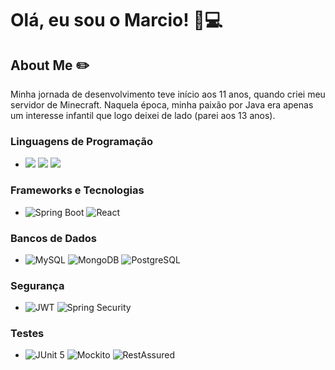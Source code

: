 # Olá, eu sou o Marcio! 👋💻

## About Me ✏️
Minha jornada de desenvolvimento teve início aos 11 anos, quando criei meu servidor de Minecraft. Naquela época, minha paixão por Java era apenas um interesse infantil que logo deixei de lado (parei aos 13 anos).

### Linguagens de Programação
- <img src="https://img.shields.io/badge/java-%23007396.svg?&style=for-the-badge&logo=java&logoColor=white" /> <img src="https://img.shields.io/badge/typescript-%233178C6.svg?&style=for-the-badge&logo=typescript&logoColor=white" /> <img src="https://img.shields.io/badge/javascript-%23F7DF1E.svg?&style=for-the-badge&logo=javascript&logoColor=black" />

### Frameworks e Tecnologias
- ![Spring Boot](https://img.shields.io/badge/Spring%20Boot-6DB33F?style=for-the-badge&logo=spring-boot&logoColor=white) ![React](https://img.shields.io/badge/React-20232A?style=for-the-badge&logo=react&logoColor=61DAFB)

### Bancos de Dados
- ![MySQL](https://img.shields.io/badge/MySQL-00000F?style=for-the-badge&logo=mysql&logoColor=white) ![MongoDB](https://img.shields.io/badge/MongoDB-4EA94B?style=for-the-badge&logo=mongodb&logoColor=white)  ![PostgreSQL](https://img.shields.io/badge/PostgreSQL-316192?style=for-the-badge&logo=postgresql&logoColor=white)

### Segurança
- ![JWT](https://img.shields.io/badge/JWT-000000?style=for-the-badge&logo=json-web-tokens&logoColor=white) ![Spring Security](https://img.shields.io/badge/Spring%20Security-6DB33F?style=for-the-badge&logo=spring-security&logoColor=white)

### Testes
- ![JUnit 5](https://img.shields.io/badge/JUnit%205-25A162?style=for-the-badge&logo=junit5&logoColor=white) ![Mockito](https://img.shields.io/badge/Mockito-EE4622?style=for-the-badge&logo=mockito&logoColor=white) ![RestAssured](https://img.shields.io/badge/RestAssured-000000?style=for-the-badge&logo=rest-assured&logoColor=white)
